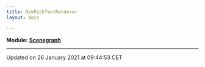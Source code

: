 ```yaml
---
title: QskRichTextRenderer
layout: docs

---
```



**Module:** **[Scenegraph](/docs/modules/group___scenegraph/)**



-------------------------------

Updated on 26 January 2021 at 09:44:53 CET